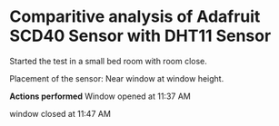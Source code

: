 # Comparitive analysis of Adafruit SCD40 Sensor with DHT11 Sensor


Started the test in a small bed room with room close.

Placement of the sensor: Near window at window height.

**Actions performed**
Window opened at 11:37 AM

window closed at 11:47 AM
